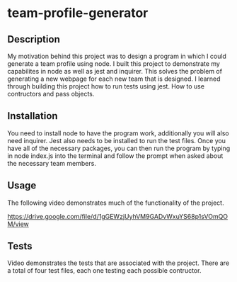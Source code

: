 # team-profile-generator

## Description

My motivation behind this project was to design a program in which I could generate a team profile using node. I built this project to demonstrate my capabilites in node as well as jest and inquirer. This solves the problem of generating a new webpage for each new team that is designed. I learned through building this project how to run tests using jest. How to use contructors and pass objects.
## Installation
 
 You need to install node to have the program work, additionally you will also need inquirer. Jest also needs to be installed to run the test files. Once you have all of the necessary packages, you can then run the program by typing in node index.js into the terminal and follow the prompt when asked about the necessary team members. 

## Usage

The following video demonstrates much of the functionality of the project.

https://drive.google.com/file/d/1gGEWzjUyhVM9GADvWxuYS68p1sVOmQOM/view





## Tests

Video demonstrates the tests that are associated with the project. There are a total of four test files, each one testing each possible contructor. 
